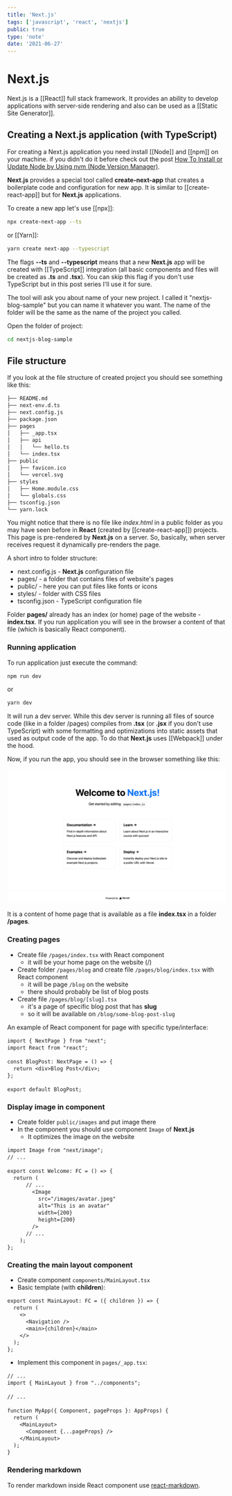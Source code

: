 ```yaml
---
title: 'Next.js'
tags: ['javascript', 'react', 'nextjs']
public: true
type: 'note'
date: '2021-06-27'
---
```


# Next.js

Next.js is a [[React]] full stack framework. It provides an ability to develop applications with server-side rendering and also can be used as a [[Static Site Generator]].

## Creating a Next.js application (with TypeScript)

For creating a Next.js application you need install [[Node]] and [[npm]] on your machine. if you didn't do it before check out the post [How To Install or Update Node by Using nvm (Node Version Manager)](https://byteski.net/blog/article/how-to-install-or-update-node-by-using-nvm).

**Next.js** provides a special tool called **create-next-app** that creates a boilerplate code and configuration for new app. It is similar to [[create-react-app]] but for **Next.js** applications.

To create a new app let's use [[npx]]:

```bash
npx create-next-app --ts
```

or [[Yarn]]:

```bash
yarn create next-app --typescript
```

The flags **--ts** and **--typescript** means that a new **Next.js** app will be created with [[TypeScript]] integration (all basic components and files will be created as **.ts** and **.tsx**). You can skip this flag if you don't use TypeScript but in this post series I'll use it for sure.

The tool will ask you about name of your new project. I called it "nextjs-blog-sample" but you can name it whatever you want. The name of the folder will be the same as the name of the project you called.

Open the folder of project:

```bash
cd nextjs-blog-sample
```

## File structure

If you look at the file structure of created project you should see something like this:

```
├── README.md
├── next-env.d.ts
├── next.config.js
├── package.json
├── pages
│   ├── _app.tsx
│   ├── api
│   │   └── hello.ts
│   └── index.tsx
├── public
│   ├── favicon.ico
│   └── vercel.svg
├── styles
│   ├── Home.module.css
│   └── globals.css
├── tsconfig.json
└── yarn.lock
```

You might notice that there is no file like *index.html* in a public folder as you may have seen before in **React** (created by [[create-react-app]]) projects. This page is pre-rendered by **Next.js** on a server. So, basically, when server receives request it dynamically pre-renders the page.

A short intro to folder structure:

- next.config.js - **Next.js** configuration file
- pages/ - a folder that contains files of website's pages
- public/ - here you can put files like fonts or icons
- styles/ - folder with CSS files
- tsconfig.json - TypeScript configuration file


Folder **pages/** already has an index (or home) page of the website - **index.tsx**. If you run application you will see in the browser a content of that file (which is basically React component).

### Running application

To run application just execute the command:

```bash
npm run dev
```

or 

```bash
yarn dev
```

It will run a dev server. While this dev server is running all files of source code (like in a folder /pages) compiles from **.tsx** (or **.jsx** if you don't use TypeScript) with some formatting and optimizations into static assets that used as output code of the app. To do that **Next.js** uses [[Webpack]] under the hood.

Now, if you run the app, you should see in the browser something like this:

![](Images/grokking-nextjs-getting-started-first-look-app.png)

It is a content of home page that is available as a file **index.tsx** in a folder **/pages**.

### Creating pages

- Create file `/pages/index.tsx` with React component
	- it will be your home page on the website (/)
- Create folder `/pages/blog` and create file `/pages/blog/index.tsx` with React component
	- it will be page `/blog` on the website
	- there should probably be list of blog posts
- Create file `/pages/blog/[slug].tsx`
	- it's a page of specific blog post that has **slug**
	- so it will be available on `/blog/some-blog-post-slug`


An example of React component for page with specific type/interface:

```tsx
import { NextPage } from "next";
import React from "react";

const BlogPost: NextPage = () => {
  return <div>Blog Post</div>;
};

export default BlogPost;
```

### Display image in component

- Create folder `public/images` and put image there
- In the component you should use component `Image` of **Next.js**
	- It optimizes the image on the website


```tsx
import Image from "next/image";
// ...

export const Welcome: FC = () => {
  return (
	  // ...
		<Image
		  src="/images/avatar.jpeg"
		  alt="This is an avatar"
		  width={200}
		  height={200}
		/>
	  // ...
    );
};
```

### Creating the main layout component

- Create component `components/MainLayout.tsx`
- Basic template (with **children**):

```tsx
export const MainLayout: FC = ({ children }) => {
  return (
    <>
      <Navigation />
      <main>{children}</main>
    </>
  );
};
```

- Implement this component in `pages/_app.tsx`:

```tsx
// ...
import { MainLayout } from "../components";

// ...

function MyApp({ Component, pageProps }: AppProps) {
  return (
    <MainLayout>
      <Component {...pageProps} />
    </MainLayout>
  );
}
```


### Rendering markdown

To render markdown inside React component use [react-markdown](https://github.com/remarkjs/react-markdown).




